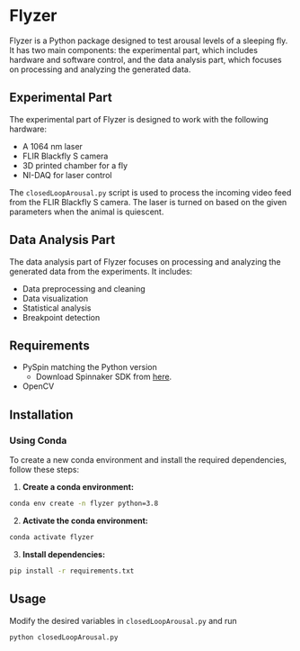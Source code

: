 # Flyzer

Flyzer is a Python package designed to test arousal levels of a sleeping fly. It has two main components: the experimental part, which includes hardware and software control, and the data analysis part, which focuses on processing and analyzing the generated data.

## Experimental Part

The experimental part of Flyzer is designed to work with the following hardware:

- A 1064 nm laser
- FLIR Blackfly S camera
- 3D printed chamber for a fly
- NI-DAQ for laser control

The `closedLoopArousal.py` script is used to process the incoming video feed from the FLIR Blackfly S camera. The laser is turned on based on the given parameters when the animal is quiescent.

## Data Analysis Part

The data analysis part of Flyzer focuses on processing and analyzing the generated data from the experiments. It includes:

- Data preprocessing and cleaning
- Data visualization
- Statistical analysis
- Breakpoint detection

## Requirements

* PySpin matching the Python version
  * Download Spinnaker SDK from [here](https://www.flir.com/support-center/iis/machine-vision/downloads/spinnaker-sdk-and-firmware-download/).
* OpenCV

## Installation

### Using Conda

To create a new conda environment and install the required dependencies, follow these steps:

1. **Create a conda environment:**
  ```bash
  conda env create -n flyzer python=3.8
  ```
2. **Activate the conda environment:**
  ```bash
  conda activate flyzer
  ```
3. **Install dependencies:**
  ```bash
  pip install -r requirements.txt
  ```

## Usage

Modify the desired variables in `closedLoopArousal.py` and run
```bash
python closedLoopArousal.py
```
